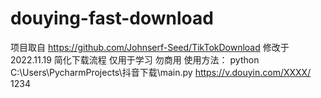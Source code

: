 # douying-fast-download
项目取自 https://github.com/Johnserf-Seed/TikTokDownload
修改于 2022.11.19 简化下载流程
仅用于学习 勿商用 
使用方法：
python C:\\Users\\PycharmProjects\\抖音下载\\main.py https://v.douyin.com/XXXX/ 1234 
